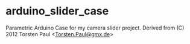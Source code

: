 arduino_slider_case
===================

Parametric Arduino Case for my camera slider project. Derived from (C) 2012 Torsten Paul &lt;Torsten.Paul@gmx.de>
